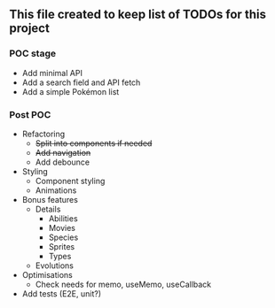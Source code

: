 ## This file created to keep list of TODOs for this project

### POC stage

- Add minimal API
- Add a search field and API fetch
- Add a simple Pokémon list

### Post POC

- Refactoring
  - ~~Split into components if needed~~
  - ~~Add navigation~~
  - Add debounce
- Styling
  - Component styling
  - Animations
- Bonus features
  - Details
    - Abilities
    - Movies
    - Species
    - Sprites
    - Types
  - Evolutions
- Optimisations
  - Check needs for memo, useMemo, useCallback
- Add tests (E2E, unit?)

